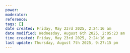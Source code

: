 ```yaml
---
power: 
moderator:
reference:
tags: []
date created: Friday, May 23rd 2025, 2:24:16 am
date modified: Wednesday, August 6th 2025, 2:05:23 am
time created: Friday, May 23rd 2025, 2:24:16 am
last update: Thursday, August 7th 2025, 9:27:15 pm
---
```

